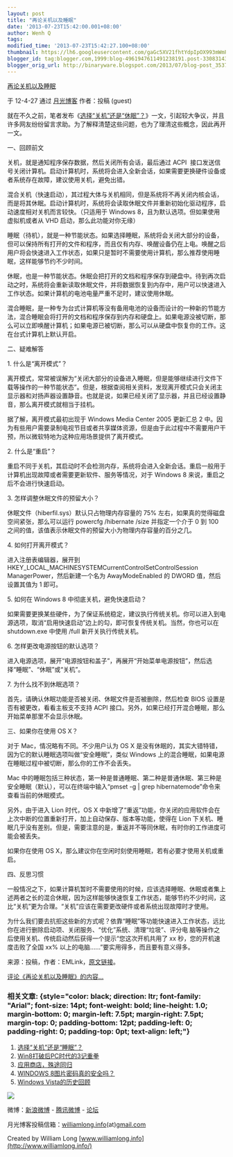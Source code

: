```yaml
---
layout: post
title: "再论关机以及睡眠"
date: '2013-07-23T15:42:00.001+08:00'
author: Wenh Q
tags:
modified_time: '2013-07-23T15:42:27.100+08:00'
thumbnail: https://lh6.googleusercontent.com/gaGc5XV21fhtYdpIpOX993mWmPpVcB4nr69OLOqn84-nmUUpHjSXEsGRFCWKzMf03cANP608N8j0U2PO1-ZKRSUsspgXU3myWSEldyg-FbwdmdYHlxE=s72-c
blogger_id: tag:blogger.com,1999:blog-4961947611491238191.post-3308314345885636724
blogger_orig_url: http://binaryware.blogspot.com/2013/07/blog-post_3537.html
---
```


[
再论关机以及睡眠](http://www.williamlong.info/archives/3074.html)

于 12-4-27 通过 [月光博客](http://www.williamlong.info/) 作者：投稿
(guest)

就在不久之前，笔者发布《[选择“关机”还是“休眠”？](http://www.williamlong.info/archives/3065.html)》一文，引起较大争议，并且许多网友纷纷留言求助。为了解释清楚这些问题，也为了理清这些概念，因此再开一文。

一、回顾前文

关机，就是通知程序保存数据，然后关闭所有会话，最后通过 ACPI 
接口发送信号关闭计算机。启动计算机时，系统将会进入全新会话，如果需要更换硬件设备或者系统存在故障，建议使用关机，避免出错。

混合关机（快速启动），其过程大体与关机相同，但是系统将不再关闭内核会话，而是将其休眠。启动计算机时，系统将会读取休眠文件并重新初始化驱动程序，启动速度相对关机而言较快。（只适用于
Windows 8，且为默认选项。但如果使用虚拟机或者从 VHD
启动，那么此功能对你无缘）

睡眠（待机），就是一种节能状态。如果选择睡眠，系统将会关闭大部分的设备，但可以保持所有打开的文件和程序，而且仅有内存、唤醒设备仍在上电。唤醒之后用户将会快速进入工作状态，如果只是暂时不需要使用计算机，那么推荐使用睡眠，这样能够节约不少时间。

休眠，也是一种节能状态。休眠会把打开的文档和程序保存到硬盘中。待到再次启动之时，系统将会重新读取休眠文件，并将数据恢复到内存中，用户可以快速进入工作状态。如果计算机的电池电量严重不足时，建议使用休眠。

混合睡眠，是一种专为台式计算机等没有备用电池的设备而设计的一种新的节能方法，混合睡眠会将打开的文档和程序保存到内存和硬盘上。如果电源没被切断，那么可以立即唤醒计算机；如果电源已被切断，那么可以从硬盘中恢复你的工作。这在台式计算机上默认开启。

二、疑难解答

​1. 什么是“离开模式”？

离开模式，常常被误解为“关闭大部分的设备进入睡眠，但是能够继续进行文件下载等操作的一种节能状态”。但是，根据查阅相关资料，发现离开模式只会关闭主显示器和对扬声器设置静音。也就是说，如果已经关闭了显示器，并且已经设置静音，那么离开模式就相当于挂机。

据了解，离开模式最初出现于 Windows Media Center 2005 更新汇总 2
中。因为有些用户需要录制电视节目或者共享媒体资源，但是由于此过程中不需要用户干预，所以微软特地为这种应用场景提供了离开模式。

​2. 什么是“重启”？

重启不同于关机，其启动时不会检测内存，系统将会进入全新会话。重启一般用于计算机出现故障或者需要更新软件、服务等情况，对于
Windows 8 来说，重启之后不会进行快速启动。

​3. 怎样调整休眠文件的预留大小？

休眠文件（hiberfil.sys）默认只占物理内存容量的 75%
左右，如果真的觉得磁盘空间紧张，那么可以运行 powercfg /hibernate /size
并指定一个介于 0 到 100
之间的值，该值表示休眠文件的预留大小为物理内存容量的百分之几。

​4. 如何打开离开模式？

进入注册表编辑器，展开到HKEY_LOCAL_MACHINESYSTEMCurrentControlSetControlSession
ManagerPower，然后新建一个名为 AwayModeEnabled 的 DWORD
值，然后设置其值为 1 即可。

​5. 如何在 Windows 8 中彻底关机，避免快速启动？

如果需要更换某些硬件，为了保证系统稳定，建议执行传统关机。你可以进入到电源选项，取消“启用快速启动”边上的勾，即可恢复传统关机。当然，你也可以在
shutdown.exe 中使用 /full 新开关执行传统关机。

​6. 怎样更改电源按钮的默认选项？

进入电源选项，展开“电源按钮和盖子”，再展开“开始菜单电源按钮”，然后选择“睡眠”、“休眠”或“关机”。

​7. 为什么找不到休眠选项？

首先，请确认休眠功能是否被关闭、休眠文件是否被删除，然后检查 BIOS
设置是否有被更改，看看主板支不支持 ACPI
接口。另外，如果已经打开混合睡眠，那么开始菜单那里不会显示休眠。

三、如果你在使用 OS X？

对于 Mac，情况略有不同。不少用户认为 OS X
是没有休眠的，其实大错特错，因为它的默认睡眠选项叫做“安全睡眠”，类似
Windows 上的混合睡眠，如果电源在睡眠过程中被切断，那么你的工作不会丢失。

Mac
中的睡眠包括三种状态，第一种是普通睡眠、第二种是普通休眠、第三种是安全睡眠（默认），可以在终端中输入“pmset
-g | grep hibernatemode”命令来查看当前的休眠模式。

另外，由于进入 Lion 时代，OS X
中新增了“重返”功能，你关闭的应用软件会在上次中断的位置重新打开，加上自动保存、版本等功能，使得在
Lion
下关机、睡眠几乎没有差别。但是，需要注意的是，重返并不等同休眠，有时你的工作进度可能会被丢失。

如果你在使用 OS
X，那么建议你在空闲时刻使用睡眠，若有必要才使用关机或重启。

四、反思习惯

一般情况之下，如果计算机暂时不需要使用的时候，应该选择睡眠、休眠或者集上述两者之长的混合休眠，因为这样能够快速恢复工作状态，能够节约不少时间，这比“关机”更为合理。“关机”应该在需要更改硬件或者系统出现故障时才使用。

为什么我们要去抗拒这些新的方式呢？依靠“睡眠”等功能快速进入工作状态，远比你在进行删除启动项、关闭服务、“优化”系统、清理“垃圾”、评分电
脑等操作之后使用关机、传统启动然后获得一个提示“您这次开机共用了 xx
秒，您的开机速度击败了全国 xx%
以上的电脑……”要实用得多，而且要有意义得多。

来源：投稿，作者：EMLink，[原文链接](http://www.libeapp.com/?p=995)。

[评论《再论关机以及睡眠》的内容...](http://www.williamlong.info/archives/3074.html)

### 相关文章: {style="color: black; direction: ltr; font-family: "Arial"; font-size: 14pt; font-weight: bold; line-height: 1.0; margin-bottom: 0; margin-left: 7.5pt; margin-right: 7.5pt; margin-top: 0; padding-bottom: 12pt; padding-left: 0; padding-right: 0; padding-top: 0pt; text-align: left;"}

1.  [选择“关机”还是“睡眠”？](http://www.williamlong.info/archives/3065.html)
2.  [Win8打破后PC时代的3记重拳](http://www.williamlong.info/archives/3044.html)
3.  [应用商店，殊途同归](http://www.williamlong.info/archives/3009.html)
4.  [WINDOWS
    8图片密码真的安全吗？](http://www.williamlong.info/archives/2994.html)
5.  [Windows
    Vista的历史回顾](http://www.williamlong.info/archives/2980.html)

![](https://lh6.googleusercontent.com/gaGc5XV21fhtYdpIpOX993mWmPpVcB4nr69OLOqn84-nmUUpHjSXEsGRFCWKzMf03cANP608N8j0U2PO1-ZKRSUsspgXU3myWSEldyg-FbwdmdYHlxE)

微博：[新浪微博](http://weibo.com/williamlong) -
[腾讯微博](http://t.qq.com/williamlong) -
[论坛](http://www.moon-bbs.com/)

月光博客投稿信箱：[williamlong.info](http://williamlong.info/)(at)[gmail.com](http://gmail.com/)

Created by William Long
[www.williamlong.info](http://www.williamlong.info/)
